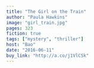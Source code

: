 ```yaml
---
title: "The Girl on the Train"
author: "Paula Hawkins"
image: "girl_train.jpg"
pages: 323
fiction: true
tags: ["mystery", "thriller"]
host: "Bao"
date: "2016-06-11"
buy_link: "http://a.co/j1VlCSk"
---
```

